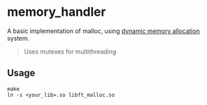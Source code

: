 # memory_handler

A basic implementation of malloc, using [dynamic memory allocation](https://en.wikipedia.org/wiki/C_dynamic_memory_allocation) system.

> Uses mutexes for multithreading

## Usage

```
make 
ln -s <your_lib>.so libft_malloc.so
```
